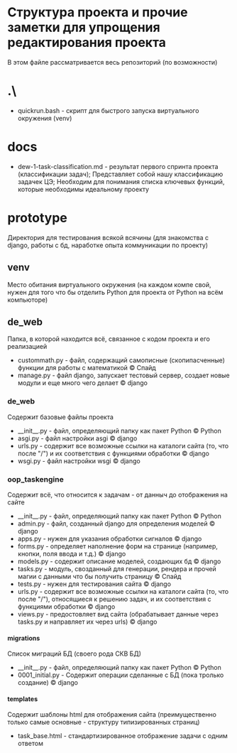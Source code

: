 # Структура проекта и прочие заметки для упрощения редактирования проекта
В этом файле рассматривается весь репозиторий (по возможности) 
# .\
* quickrun.bash - скрипт для быстрого запуска виртуального окружения (venv)
# docs
* dew-1-task-classification.md - результат первого спринта проекта (классификации задач); Представляет собой нашу классификацию задачек ЦЭ; Необходим для понимания списка ключевых функций, которые необходимы идеальному проекту
# prototype
Директория для тестирования всякой всячины (для знакомства с django, работы с бд, наработке опыта коммуникации по проекту)
## venv
Место обитания виртуального окружения (на каждом компе свой, нужен для того что бы отделить Python для проекта от Python на всём компьюторе)
## de_web
Папка, в которой находится всё, связанное с кодом проекта и его реализацией
* custommath.py - файл, содержащий самописные (скопипасченные) функции для работы с математикой © Спайд
* manage.py - файл django, запускает тестовый сервер, создает новые модули и еще много чего делает © django
### de_web
Содержит базовые файлы проекта
* \_\_init__.py - файл, определяющий папку как пакет Python © Python
* asgi.py - файл настройки asgi © django
* urls.py - содержит все возможные ссылки на каталоги сайта (то, что после "/") и их соответствия с функциями обработки © django
* wsgi.py - файл настройки wsgi © django
### oop_taskengine
Содержит всё, что относится к задачам - от данныч до отображения на сайте
* \_\_init__.py - файл, определяющий папку как пакет Python © Python
* admin.py - файл, созданный django для определения моделей © django
* apps.py - нужен для указания обработки сигналов © django
* forms.py - определяет наполнение форм на странице (например, кнопки, поля ввода и т.д.) © django
* models.py - содержит описание моделей, создающих бд © django
* tasks.py - модуль, свозданный для генерации, рендера и прочей магии с данными что бы получить страницу © Спайд
* tests.py - нужен для тестирования сайта © django
* urls.py - содержит все возможные ссылки на каталоги сайта (то, что после "/"), относящиеся к решению задач, и их соответствия с функциями обработки © django
* views.py - предостовляет вид сайта (обрабатывает данные через tasks.py и направляет их через urls) © django
#### migrations
Список миграций БД (своего рода СКВ БД)
* \_\_init__.py - файл, определяющий папку как пакет Python © Python
* 0001_initial.py - Содержит операции сделанные с БД (пока тролько создание) © django
#### templates
Содержит шаблоны html для отображения сайта (преимущественно только самые основные - структуру типизированных страниц)
* task_base.html - стандартизированное отображение задачи с одним ответом
